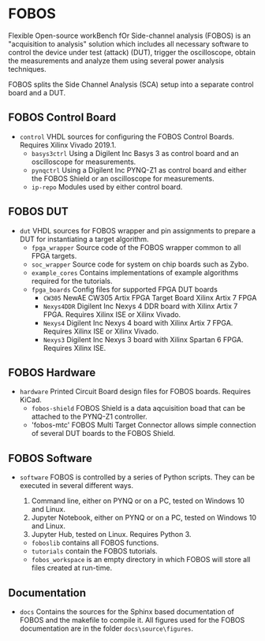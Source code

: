 FOBOS
=====

Flexible Open-source workBench fOr Side-channel analysis (FOBOS) is an "acquisition to analysis" solution which includes all necessary software to control the device under test (attack) (DUT), trigger the oscilloscope, obtain the measurements and analyze them using several power analysis techniques.

FOBOS splits the Side Channel Analysis (SCA) setup into a separate control board and a DUT.

FOBOS Control Board
-------------------
* `control`
   VHDL sources for configuring the FOBOS Control Boards. Requires Xilinx Vivado 2019.1.
   * `basys3ctrl`
     Using a Digilent Inc Basys 3 as control board and an oscilloscope for measurements.
   * `pynqctrl`
     Using a Digilent Inc PYNQ-Z1 as control board and either the FOBOS Shield or an oscilloscope for measurements.
   * `ip-repo` 
     Modules used by either control board.

FOBOS DUT
---------
* `dut`
  VHDL sources for FOBOS wrapper and pin assignments to prepare a DUT for instantiating a target algorithm.
  * `fpga_wrapper`
    Source code of the FOBOS wrapper common to all FPGA targets.
  * `soc_wrapper`
    Source code for system on chip boards such as Zybo.
  * `example_cores`
    Contains implementations of example algorithms required for the tutorials.
  * `fpga_boards`
     Config files for supported FPGA DUT boards
     * `CW305`
       NewAE CW305 Artix FPGA Target Board Xilinx Artix 7 FPGA
     * `Nexys4DDR`
       Digilent Inc Nexys 4 DDR board with Xilinx Artix 7 FPGA. Requires Xilinx ISE or Xilinx Vivado.
     * `Nexys4`
       Digilent Inc Nexys 4 board with Xilinx Artix 7 FPGA. Requires Xilinx ISE or Xilinx Vivado.
     * `Nexys3`
       Digilent Inc Nexys 3 board with Xilinx Spartan 6 FPGA. Requires Xilinx ISE.

FOBOS Hardware
--------------
* `hardware`
  Printed Circuit Board design files for FOBOS boards. Requires KiCad.
  * `fobos-shield`
    FOBOS Shield is a data aqcuisition boad that can be attached to the PYNQ-Z1 controller.
  * 'fobos-mtc'
    FOBOS Multi Target Connector allows simple connection of several DUT boards to the FOBOS Shield.

FOBOS Software
--------------
* `software`
  FOBOS is controlled by a series of Python scripts. They can be executed in several different ways.
  1. Command line, either on PYNQ or on a PC, tested on Windows 10 and Linux.
  1. Jupyter Notebook, either on PYNQ or on a PC, tested on Windows 10 and Linux.
  1. Jupyter Hub, tested on Linux.
  Requires Python 3.

  * `foboslib` contains all FOBOS functions.
  * `tutorials` contain the FOBOS tutorials.
  * `fobos_workspace` is an empty directory in which FOBOS will store all files created at run-time.

Documentation
-------------

* `docs` 
  Contains the sources for the Sphinx based documentation of FOBOS and the makefile to compile it.
  All figures used for the FOBOS documentation are in the folder `docs\source\figures`.




